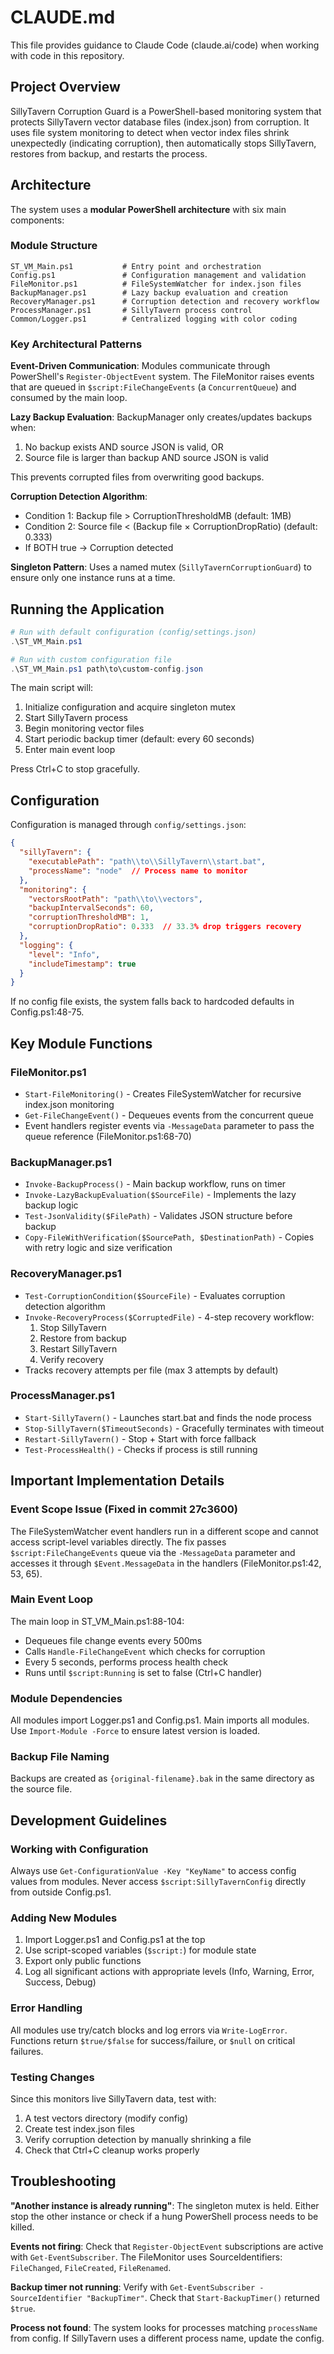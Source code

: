 # CLAUDE.md

This file provides guidance to Claude Code (claude.ai/code) when working with code in this repository.

## Project Overview

SillyTavern Corruption Guard is a PowerShell-based monitoring system that protects SillyTavern vector database files (index.json) from corruption. It uses file system monitoring to detect when vector index files shrink unexpectedly (indicating corruption), then automatically stops SillyTavern, restores from backup, and restarts the process.

## Architecture

The system uses a **modular PowerShell architecture** with six main components:

### Module Structure

```
ST_VM_Main.ps1           # Entry point and orchestration
Config.ps1               # Configuration management and validation
FileMonitor.ps1          # FileSystemWatcher for index.json files
BackupManager.ps1        # Lazy backup evaluation and creation
RecoveryManager.ps1      # Corruption detection and recovery workflow
ProcessManager.ps1       # SillyTavern process control
Common/Logger.ps1        # Centralized logging with color coding
```

### Key Architectural Patterns

**Event-Driven Communication**: Modules communicate through PowerShell's `Register-ObjectEvent` system. The FileMonitor raises events that are queued in `$script:FileChangeEvents` (a `ConcurrentQueue`) and consumed by the main loop.

**Lazy Backup Evaluation**: BackupManager only creates/updates backups when:
1. No backup exists AND source JSON is valid, OR
2. Source file is larger than backup AND source JSON is valid

This prevents corrupted files from overwriting good backups.

**Corruption Detection Algorithm**:
- Condition 1: Backup file > CorruptionThresholdMB (default: 1MB)
- Condition 2: Source file < (Backup file × CorruptionDropRatio) (default: 0.333)
- If BOTH true → Corruption detected

**Singleton Pattern**: Uses a named mutex (`SillyTavernCorruptionGuard`) to ensure only one instance runs at a time.

## Running the Application

```powershell
# Run with default configuration (config/settings.json)
.\ST_VM_Main.ps1

# Run with custom configuration file
.\ST_VM_Main.ps1 path\to\custom-config.json
```

The main script will:
1. Initialize configuration and acquire singleton mutex
2. Start SillyTavern process
3. Begin monitoring vector files
4. Start periodic backup timer (default: every 60 seconds)
5. Enter main event loop

Press Ctrl+C to stop gracefully.

## Configuration

Configuration is managed through `config/settings.json`:

```json
{
  "sillyTavern": {
    "executablePath": "path\\to\\SillyTavern\\start.bat",
    "processName": "node"  // Process name to monitor
  },
  "monitoring": {
    "vectorsRootPath": "path\\to\\vectors",
    "backupIntervalSeconds": 60,
    "corruptionThresholdMB": 1,
    "corruptionDropRatio": 0.333  // 33.3% drop triggers recovery
  },
  "logging": {
    "level": "Info",
    "includeTimestamp": true
  }
}
```

If no config file exists, the system falls back to hardcoded defaults in Config.ps1:48-75.

## Key Module Functions

### FileMonitor.ps1
- `Start-FileMonitoring()` - Creates FileSystemWatcher for recursive index.json monitoring
- `Get-FileChangeEvent()` - Dequeues events from the concurrent queue
- Event handlers register events via `-MessageData` parameter to pass the queue reference (FileMonitor.ps1:68-70)

### BackupManager.ps1
- `Invoke-BackupProcess()` - Main backup workflow, runs on timer
- `Invoke-LazyBackupEvaluation($SourceFile)` - Implements the lazy backup logic
- `Test-JsonValidity($FilePath)` - Validates JSON structure before backup
- `Copy-FileWithVerification($SourcePath, $DestinationPath)` - Copies with retry logic and size verification

### RecoveryManager.ps1
- `Test-CorruptionCondition($SourceFile)` - Evaluates corruption detection algorithm
- `Invoke-RecoveryProcess($CorruptedFile)` - 4-step recovery workflow:
  1. Stop SillyTavern
  2. Restore from backup
  3. Restart SillyTavern
  4. Verify recovery
- Tracks recovery attempts per file (max 3 attempts by default)

### ProcessManager.ps1
- `Start-SillyTavern()` - Launches start.bat and finds the node process
- `Stop-SillyTavern($TimeoutSeconds)` - Gracefully terminates with timeout
- `Restart-SillyTavern()` - Stop + Start with force fallback
- `Test-ProcessHealth()` - Checks if process is still running

## Important Implementation Details

### Event Scope Issue (Fixed in commit 27c3600)
The FileSystemWatcher event handlers run in a different scope and cannot access script-level variables directly. The fix passes `$script:FileChangeEvents` queue via the `-MessageData` parameter and accesses it through `$Event.MessageData` in the handlers (FileMonitor.ps1:42, 53, 65).

### Main Event Loop
The main loop in ST_VM_Main.ps1:88-104:
- Dequeues file change events every 500ms
- Calls `Handle-FileChangeEvent` which checks for corruption
- Every 5 seconds, performs process health check
- Runs until `$script:Running` is set to false (Ctrl+C handler)

### Module Dependencies
All modules import Logger.ps1 and Config.ps1. Main imports all modules. Use `Import-Module -Force` to ensure latest version is loaded.

### Backup File Naming
Backups are created as `{original-filename}.bak` in the same directory as the source file.

## Development Guidelines

### Working with Configuration
Always use `Get-ConfigurationValue -Key "KeyName"` to access config values from modules. Never access `$script:SillyTavernConfig` directly from outside Config.ps1.

### Adding New Modules
1. Import Logger.ps1 and Config.ps1 at the top
2. Use script-scoped variables (`$script:`) for module state
3. Export only public functions
4. Log all significant actions with appropriate levels (Info, Warning, Error, Success, Debug)

### Error Handling
All modules use try/catch blocks and log errors via `Write-LogError`. Functions return `$true/$false` for success/failure, or `$null` on critical failures.

### Testing Changes
Since this monitors live SillyTavern data, test with:
1. A test vectors directory (modify config)
2. Create test index.json files
3. Verify corruption detection by manually shrinking a file
4. Check that Ctrl+C cleanup works properly

## Troubleshooting

**"Another instance is already running"**: The singleton mutex is held. Either stop the other instance or check if a hung PowerShell process needs to be killed.

**Events not firing**: Check that `Register-ObjectEvent` subscriptions are active with `Get-EventSubscriber`. The FileMonitor uses SourceIdentifiers: `FileChanged`, `FileCreated`, `FileRenamed`.

**Backup timer not running**: Verify with `Get-EventSubscriber -SourceIdentifier "BackupTimer"`. Check that `Start-BackupTimer()` returned `$true`.

**Process not found**: The system looks for processes matching `processName` from config. If SillyTavern uses a different process name, update the config.
